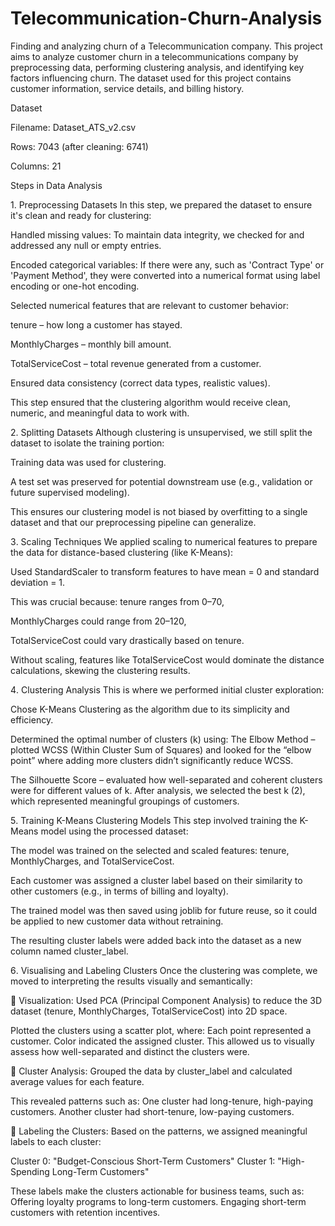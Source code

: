 # Telecommunication-Churn-Analysis
Finding and analyzing churn of a Telecommunication company.
This project aims to analyze customer churn in a telecommunications company by preprocessing data, performing clustering analysis, and identifying key factors influencing churn. The dataset used for this project contains customer information, service details, and billing history.

Dataset

Filename: Dataset_ATS_v2.csv

Rows: 7043 (after cleaning: 6741)

Columns: 21

Steps in Data Analysis

1️. Preprocessing Datasets
In this step, we prepared the dataset to ensure it's clean and ready for clustering:

Handled missing values: To maintain data integrity, we checked for and addressed any null or empty entries.

Encoded categorical variables: If there were any, such as 'Contract Type' or 'Payment Method', they were converted into a numerical format using label encoding or one-hot encoding.

Selected numerical features that are relevant to customer behavior:

tenure – how long a customer has stayed.

MonthlyCharges – monthly bill amount.

TotalServiceCost – total revenue generated from a customer.

Ensured data consistency (correct data types, realistic values).

This step ensured that the clustering algorithm would receive clean, numeric, and meaningful data to work with.

2️. Splitting Datasets
Although clustering is unsupervised, we still split the dataset to isolate the training portion:

Training data was used for clustering.

A test set was preserved for potential downstream use (e.g., validation or future supervised modeling).

This ensures our clustering model is not biased by overfitting to a single dataset and that our preprocessing pipeline can generalize.

3️. Scaling Techniques
We applied scaling to numerical features to prepare the data for distance-based clustering (like K-Means):

Used StandardScaler to transform features to have mean = 0 and standard deviation = 1.

This was crucial because:
tenure ranges from 0–70,

MonthlyCharges could range from $20–$120,

TotalServiceCost could vary drastically based on tenure.

Without scaling, features like TotalServiceCost would dominate the distance calculations, skewing the clustering results.

4️. Clustering Analysis
This is where we performed initial cluster exploration:

Chose K-Means Clustering as the algorithm due to its simplicity and efficiency.

Determined the optimal number of clusters (k) using:
The Elbow Method – plotted WCSS (Within Cluster Sum of Squares) and looked for the “elbow point” where adding more clusters didn’t significantly reduce WCSS.

The Silhouette Score – evaluated how well-separated and coherent clusters were for different values of k.
After analysis, we selected the best k (2), which represented meaningful groupings of customers.

5️. Training K-Means Clustering Models
This step involved training the K-Means model using the processed dataset:

The model was trained on the selected and scaled features: tenure, MonthlyCharges, and TotalServiceCost.

Each customer was assigned a cluster label based on their similarity to other customers (e.g., in terms of billing and loyalty).

The trained model was then saved using joblib for future reuse, so it could be applied to new customer data without retraining.

The resulting cluster labels were added back into the dataset as a new column named cluster_label.

6️. Visualising and Labeling Clusters
Once the clustering was complete, we moved to interpreting the results visually and semantically:

🔹 Visualization:
Used PCA (Principal Component Analysis) to reduce the 3D dataset (tenure, MonthlyCharges, TotalServiceCost) into 2D space.

Plotted the clusters using a scatter plot, where:
Each point represented a customer.
Color indicated the assigned cluster.
This allowed us to visually assess how well-separated and distinct the clusters were.

🔹 Cluster Analysis:
Grouped the data by cluster_label and calculated average values for each feature.

This revealed patterns such as:
One cluster had long-tenure, high-paying customers.
Another cluster had short-tenure, low-paying customers.

🔹 Labeling the Clusters:
Based on the patterns, we assigned meaningful labels to each cluster:

Cluster 0: "Budget-Conscious Short-Term Customers"
Cluster 1: "High-Spending Long-Term Customers"

These labels make the clusters actionable for business teams, such as:
Offering loyalty programs to long-term customers.
Engaging short-term customers with retention incentives.

